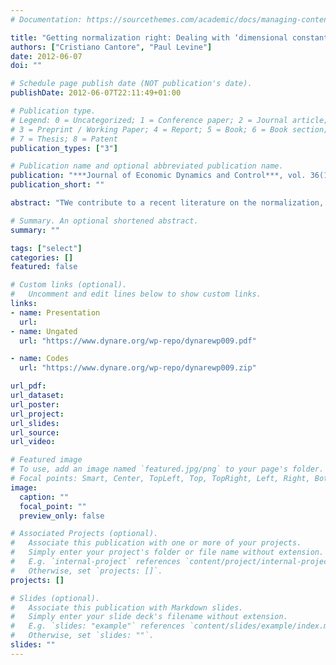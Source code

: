 ```yaml
---
# Documentation: https://sourcethemes.com/academic/docs/managing-content/

title: "Getting normalization right: Dealing with ‘dimensional constants’ in macroeconomics"
authors: ["Cristiano Cantore", "Paul Levine"]
date: 2012-06-07
doi: ""

# Schedule page publish date (NOT publication's date).
publishDate: 2012-06-07T22:11:49+01:00

# Publication type.
# Legend: 0 = Uncategorized; 1 = Conference paper; 2 = Journal article;
# 3 = Preprint / Working Paper; 4 = Report; 5 = Book; 6 = Book section;
# 7 = Thesis; 8 = Patent
publication_types: ["3"]

# Publication name and optional abbreviated publication name.
publication: "***Journal of Economic Dynamics and Control***, vol. 36(12), pages 1931-1949"
publication_short: ""

abstract: "TWe contribute to a recent literature on the normalization, calibration and estimation of CES production functions. The problem arises because CES ‘share’ parameters are not in fact shares, but depend on underlying dimensions—in other words they are ‘dimensional constants’. It follows that such parameters can neither be calibrated nor be estimated unless the choice of units is made explicit. We use an RBC model to demonstrate two equivalent solutions. The standard one expresses the production function in deviation form about some reference point, usually the steady state of the model. Our alternative, ‘re-parameterization’, expresses dimensional constants in terms of a new dimensionless (share) parameter and all remaining dimensionless ones. We show that our ‘re-parameterization’ method is equivalent and arguably more straightforward than the standard normalization in deviation form. We then examine a similar problem of dimensional constants for CES utility functions in a two-sector model and in a small open economy model; then re-parameterization is the only solution to the problem, showing that our approach is in fact more general."

# Summary. An optional shortened abstract.
summary: ""

tags: ["select"]
categories: []
featured: false

# Custom links (optional).
#   Uncomment and edit lines below to show custom links.
links:
- name: Presentation
  url: 
- name: Ungated
  url: "https://www.dynare.org/wp-repo/dynarewp009.pdf"

- name: Codes
  url: "https://www.dynare.org/wp-repo/dynarewp009.zip"

url_pdf:
url_dataset:
url_poster:
url_project:
url_slides:
url_source:
url_video:

# Featured image
# To use, add an image named `featured.jpg/png` to your page's folder.
# Focal points: Smart, Center, TopLeft, Top, TopRight, Left, Right, BottomLeft, Bottom, BottomRight.
image:
  caption: ""
  focal_point: ""
  preview_only: false

# Associated Projects (optional).
#   Associate this publication with one or more of your projects.
#   Simply enter your project's folder or file name without extension.
#   E.g. `internal-project` references `content/project/internal-project/index.md`.
#   Otherwise, set `projects: []`.
projects: []

# Slides (optional).
#   Associate this publication with Markdown slides.
#   Simply enter your slide deck's filename without extension.
#   E.g. `slides: "example"` references `content/slides/example/index.md`.
#   Otherwise, set `slides: ""`.
slides: ""
---
```


